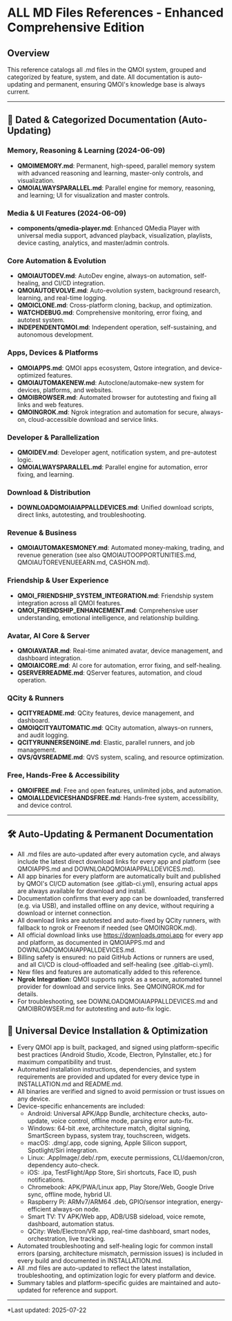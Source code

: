 # ALL MD Files References - Enhanced Comprehensive Edition

## Overview
This reference catalogs all .md files in the QMOI system, grouped and categorized by feature, system, and date. All documentation is auto-updating and permanent, ensuring QMOI's knowledge base is always current.

---

## 📅 Dated & Categorized Documentation (Auto-Updating)

### Memory, Reasoning & Learning (2024-06-09)
- **QMOIMEMORY.md**: Permanent, high-speed, parallel memory system with advanced reasoning and learning, master-only controls, and visualization.
- **QMOIALWAYSPARALLEL.md**: Parallel engine for memory, reasoning, and learning; UI for visualization and master controls.

### Media & UI Features (2024-06-09)
- **components/qmedia-player.md**: Enhanced QMedia Player with universal media support, advanced playback, visualization, playlists, device casting, analytics, and master/admin controls.

### Core Automation & Evolution
- **QMOIAUTODEV.md**: AutoDev engine, always-on automation, self-healing, and CI/CD integration.
- **QMOIAUTOEVOLVE.md**: Auto-evolution system, background research, learning, and real-time logging.
- **QMOICLONE.md**: Cross-platform cloning, backup, and optimization.
- **WATCHDEBUG.md**: Comprehensive monitoring, error fixing, and autotest system.
- **INDEPENDENTQMOI.md**: Independent operation, self-sustaining, and autonomous development.

### Apps, Devices & Platforms
- **QMOIAPPS.md**: QMOI apps ecosystem, Qstore integration, and device-optimized features.
- **QMOIAUTOMAKENEW.md**: Autoclone/automake-new system for devices, platforms, and websites.
- **QMOIBROWSER.md**: Automated browser for autotesting and fixing all links and web features.
- **QMOINGROK.md**: Ngrok integration and automation for secure, always-on, cloud-accessible download and service links.

### Developer & Parallelization
- **QMOIDEV.md**: Developer agent, notification system, and pre-autotest logic.
- **QMOIALWAYSPARALLEL.md**: Parallel engine for automation, error fixing, and learning.

### Download & Distribution
- **DOWNLOADQMOIAIAPPALLDEVICES.md**: Unified download scripts, direct links, autotesting, and troubleshooting.

### Revenue & Business
- **QMOIAUTOMAKESMONEY.md**: Automated money-making, trading, and revenue generation (see also QMOIAUTOOPPORTUNITIES.md, QMOIAUTOREVENUEEARN.md, CASHON.md).

### Friendship & User Experience
- **QMOI_FRIENDSHIP_SYSTEM_INTEGRATION.md**: Friendship system integration across all QMOI features.
- **QMOI_FRIENDSHIP_ENHANCEMENT.md**: Comprehensive user understanding, emotional intelligence, and relationship building.

### Avatar, AI Core & Server
- **QMOIAVATAR.md**: Real-time animated avatar, device management, and dashboard integration.
- **QMOIAICORE.md**: AI core for automation, error fixing, and self-healing.
- **QSERVERREADME.md**: QServer features, automation, and cloud operation.

### QCity & Runners
- **QCITYREADME.md**: QCity features, device management, and dashboard.
- **QMOIQCITYAUTOMATIC.md**: QCity automation, always-on runners, and audit logging.
- **QCITYRUNNERSENGINE.md**: Elastic, parallel runners, and job management.
- **QVS/QVSREADME.md**: QVS system, scaling, and resource optimization.

### Free, Hands-Free & Accessibility
- **QMOIFREE.md**: Free and open features, unlimited jobs, and automation.
- **QMOIALLDEVICESHANDSFREE.md**: Hands-free system, accessibility, and device control.

---

## 🛠️ Auto-Updating & Permanent Documentation
- All .md files are auto-updated after every automation cycle, and always include the latest direct download links for every app and platform (see QMOIAPPS.md and DOWNLOADQMOIAIAPPALLDEVICES.md).
- All app binaries for every platform are automatically built and published by QMOI's CI/CD automation (see .gitlab-ci.yml), ensuring actual apps are always available for download and install.
- Documentation confirms that every app can be downloaded, transferred (e.g. via USB), and installed offline on any device, without requiring a download or internet connection.
- All download links are autotested and auto-fixed by QCity runners, with fallback to ngrok or Freenom if needed (see QMOINGROK.md).
- All official download links use https://downloads.qmoi.app for every app and platform, as documented in QMOIAPPS.md and DOWNLOADQMOIAIAPPALLDEVICES.md.
- Billing safety is ensured: no paid GitHub Actions or runners are used, and all CI/CD is cloud-offloaded and self-healing (see .gitlab-ci.yml).
- New files and features are automatically added to this reference.
- **Ngrok Integration:** QMOI supports ngrok as a secure, automated tunnel provider for download and service links. See QMOINGROK.md for details.
- For troubleshooting, see DOWNLOADQMOIAIAPPALLDEVICES.md and QMOIBROWSER.md for autotesting and auto-fix logic.

## 🚀 Universal Device Installation & Optimization
- Every QMOI app is built, packaged, and signed using platform-specific best practices (Android Studio, Xcode, Electron, PyInstaller, etc.) for maximum compatibility and trust.
- Automated installation instructions, dependencies, and system requirements are provided and updated for every device type in INSTALLATION.md and README.md.
- All binaries are verified and signed to avoid permission or trust issues on any device.
- Device-specific enhancements are included:
  - Android: Universal APK/App Bundle, architecture checks, auto-update, voice control, offline mode, parsing error auto-fix.
  - Windows: 64-bit .exe, architecture match, digital signing, SmartScreen bypass, system tray, touchscreen, widgets.
  - macOS: .dmg/.app, code signing, Apple Silicon support, Spotlight/Siri integration.
  - Linux: .AppImage/.deb/.rpm, execute permissions, CLI/daemon/cron, dependency auto-check.
  - iOS: .ipa, TestFlight/App Store, Siri shortcuts, Face ID, push notifications.
  - Chromebook: APK/PWA/Linux app, Play Store/Web, Google Drive sync, offline mode, hybrid UI.
  - Raspberry Pi: ARMv7/ARM64 .deb, GPIO/sensor integration, energy-efficient always-on node.
  - Smart TV: TV APK/Web app, ADB/USB sideload, voice remote, dashboard, automation status.
  - QCity: Web/Electron/VR app, real-time dashboard, smart nodes, orchestration, live tracking.
- Automated troubleshooting and self-healing logic for common install errors (parsing, architecture mismatch, permission issues) is included in every build and documented in INSTALLATION.md.
- All .md files are auto-updated to reflect the latest installation, troubleshooting, and optimization logic for every platform and device.
- Summary tables and platform-specific guides are maintained and auto-updated for reference and support.

---

*Last updated: 2025-07-22